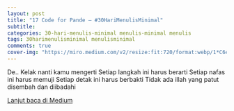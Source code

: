 ```yaml
---
layout: post
title: "17 Code for Pande — #30HariMenulisMinimal"
subtitle:
categories: 30-hari-menulis-minimal menulis-minimal menulis
tags: 30harimenulisminimal menulisminimal
comments: true
cover-img: "https://miro.medium.com/v2/resize:fit:720/format:webp/1*C6edvwlIPchg5Z9UjOAd1g.png"
---
```


De..
Kelak nanti kamu mengerti
Setiap langkah ini harus berarti
Setiap nafas ini harus memuji
Setiap detak ini harus berbakti
Tidak ada illah yang patut disembah dan diibadahi

[Lanjut baca di Medium](https://link.medium.com/BzowyThePyb)